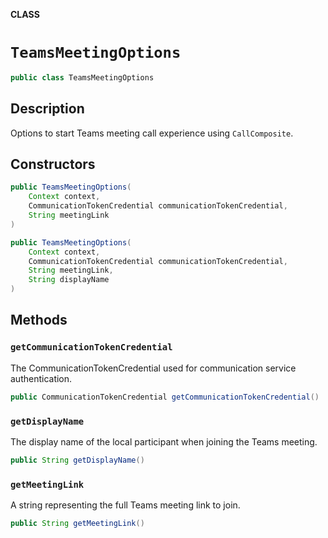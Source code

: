 **CLASS**

# `TeamsMeetingOptions`

```java
public class TeamsMeetingOptions
```

## Description

Options to start Teams meeting call experience using `CallComposite`. 

## Constructors

```java
public TeamsMeetingOptions(
    Context context, 
    CommunicationTokenCredential communicationTokenCredential, 
    String meetingLink
)
```

```java
public TeamsMeetingOptions(
    Context context,
    CommunicationTokenCredential communicationTokenCredential,
    String meetingLink,
    String displayName
)
```

## Methods

### `getCommunicationTokenCredential`

 The CommunicationTokenCredential used for communication service authentication.

```java
public CommunicationTokenCredential getCommunicationTokenCredential()
```

### `getDisplayName`

The display name of the local participant when joining the Teams meeting.

```java
public String getDisplayName()
```

### `getMeetingLink`

A string representing the full Teams meeting link to join.

```java
public String getMeetingLink()
```